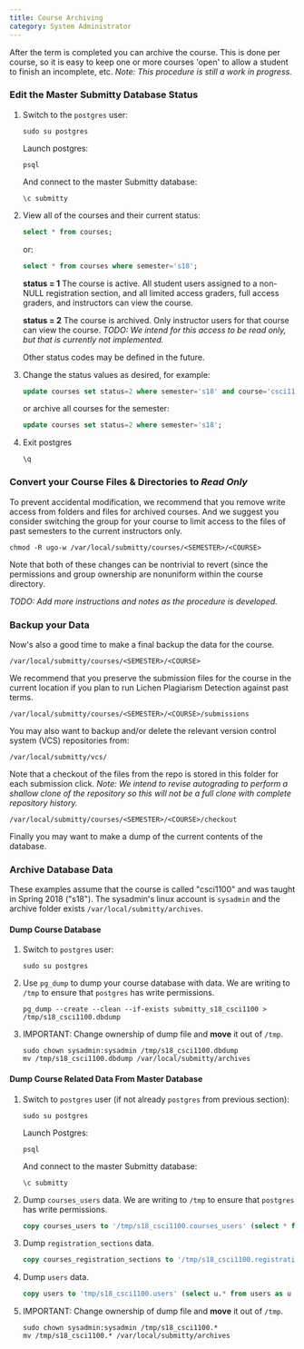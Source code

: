 ```yaml
---
title: Course Archiving
category: System Administrator
---
```


After the term is completed you can archive the course.  This is done
per course, so it is easy to keep one or more courses 'open' to
allow a student to finish an incomplete, etc.  _Note: This procedure is
still a work in progress._

### Edit the Master Submitty Database Status

1. Switch to the `postgres` user:

    ```
    sudo su postgres
    ```

    Launch postgres:

    ```
    psql
    ```

    And connect to the master Submitty database:

    ```
    \c submitty
    ```


2. View all of the courses and their current status:

   ```sql
   select * from courses;
   ```

   or:

   ```sql
   select * from courses where semester='s18';
   ```

   **status = 1**
   The course is active.  All student users
   assigned to a non-NULL registration section, and all limited access
   graders, full access graders, and instructors can view the course.

   **status = 2**
   The course is archived.  Only instructor users for
   that course can view the course.  _TODO: We intend for this access
   to be read only, but that is currently not implemented._

   Other status codes may be defined in the future.


3. Change the status values as desired, for example:

   ```sql
   update courses set status=2 where semester='s18' and course='csci1100';
   ```

   or archive all courses for the semester:

   ```sql
   update courses set status=2 where semester='s18';
   ```


4. Exit postgres

   ```
   \q
   ```


### Convert your Course Files & Directories to _Read Only_

To prevent accidental modification, we recommend that you remove write
access from folders and files for archived courses.  And we suggest
you consider switching the group for your course to limit access to
the files of past semesters to the current instructors only.

```
chmod -R ugo-w /var/local/submitty/courses/<SEMESTER>/<COURSE>
```

Note that both of these changes can be nontrivial to revert (since the
permissions and group ownership are nonuniform within the course
directory.

_TODO: Add more instructions and notes as the procedure is developed._


### Backup your Data

Now's also a good time to make a final backup the data for the course.

```
/var/local/submitty/courses/<SEMESTER>/<COURSE>
```

We recommend that you preserve the submission files for the course in
the current location if you plan to run Lichen Plagiarism Detection
against past terms.

```
/var/local/submitty/courses/<SEMESTER>/<COURSE>/submissions
```


You may also want to backup and/or delete the relevant version control system (VCS)
repositories from:

```
/var/local/submitty/vcs/
```

Note that a checkout of the files from the repo is stored in this
folder for each submission click.  _Note: We intend to revise
autograding to perform a shallow clone of the repository so this will
not be a full clone with complete repository history._

```
/var/local/submitty/courses/<SEMESTER>/<COURSE>/checkout
```

Finally you may want to make a dump of the current contents of the database.

### Archive Database Data
These examples assume that the course is called "csci1100" and was taught in Spring 2018 ("s18").  The sysadmin's linux account is `sysadmin` and the archive folder exists `/var/local/submitty/archives`.

#### Dump Course Database

1. Switch to `postgres` user:

   ```
   sudo su postgres
   ```

2. Use `pg_dump` to dump your course database with data.  We are writing to `/tmp` to ensure that `postgres` has write permissions.

   ```
   pg_dump --create --clean --if-exists submitty_s18_csci1100 > /tmp/s18_csci1100.dbdump
   ```

3. IMPORTANT: Change ownership of dump file and **move** it out of `/tmp`.

   ```
   sudo chown sysadmin:sysadmin /tmp/s18_csci1100.dbdump
   mv /tmp/s18_csci1100.dbdump /var/local/submitty/archives
   ```

#### Dump Course Related Data From Master Database

1. Switch to `postgres` user (if not already `postgres` from previous section):

   ```
   sudo su postgres
   ```

   Launch Postgres:

   ```
   psql
   ```

   And connect to the master Submitty database:

   ```
   \c submitty
   ```

2. Dump `courses_users` data.  We are writing to `/tmp` to ensure that `postgres` has write permissions.

   ```sql
   copy courses_users to '/tmp/s18_csci1100.courses_users' (select * from courses_users where semester='s18' and course='csci1100');
   ```

3. Dump `registration_sections` data.

   ```sql
   copy courses_registration_sections to '/tmp/s18_csci1100.registration_sections' (select * from courses_registration_sections where semester='s18' and course='csci1100');
   ```

4. Dump `users` data.

   ```sql
   copy users to 'tmp/s18_csci1100.users' (select u.* from users as u left outer join courses_users as cu on u.user_id=cu.user_id where cu.semester='s18' and cu.course='csci1100');
   ```

5. IMPORTANT: Change ownership of dump file and **move** it out of `/tmp`.

   ```
   sudo chown sysadmin:sysadmin /tmp/s18_csci1100.*
   mv /tmp/s18_csci1100.* /var/local/submitty/archives
   ```
